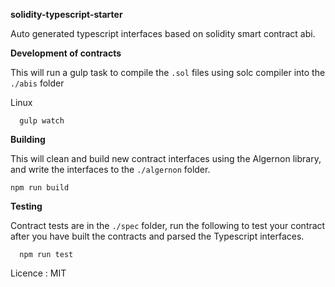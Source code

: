 **solidity-typescript-starter**

Auto generated typescript interfaces based on solidity smart contract abi.


**Development of contracts**

This will run a gulp task to compile the `.sol` files using solc compiler into the `./abis` folder

Linux
```
  gulp watch
```

**Building**

This will clean and build new contract interfaces using the Algernon library, and write the interfaces to the `./algernon` folder.

```
npm run build
```


**Testing**

Contract tests are in the  `./spec` folder, run the following to test your contract after you have built the contracts and parsed the Typescript interfaces.

```
  npm run test
```

Licence : MIT